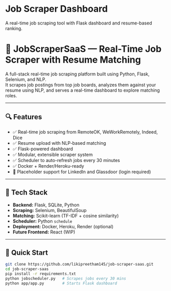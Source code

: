 # Job Scraper Dashboard
A real-time job scraping tool with Flask dashboard and resume-based ranking.
# 💼 JobScraperSaaS — Real-Time Job Scraper with Resume Matching

A full-stack real-time job scraping platform built using Python, Flask, Selenium, and NLP.  
It scrapes job postings from top job boards, analyzes them against your resume using NLP, and serves a real-time dashboard to explore matching roles.

---

## 🔍 Features

- ✅ Real-time job scraping from RemoteOK, WeWorkRemotely, Indeed, Dice
- ✅ Resume upload with NLP-based matching
- ✅ Flask-powered dashboard
- ✅ Modular, extensible scraper system
- ✅ Scheduler to auto-refresh jobs every 30 minutes
- ✅ Docker + Render/Heroku-ready
- 🚧 Placeholder support for LinkedIn and Glassdoor (login required)

---



## 🧰 Tech Stack

- **Backend:** Flask, SQLite, Python
- **Scraping:** Selenium, BeautifulSoup
- **Matching:** Scikit-learn (TF-IDF + cosine similarity)
- **Scheduler:** Python `schedule`
- **Deployment:** Docker, Heroku, Render (optional)
- **Future Frontend:** React (WIP)

---

## 🚀 Quick Start

```bash
git clone https://github.com/likipreetham145/job-scraper-saas.git
cd job-scraper-saas
pip install -r requirements.txt
python jobscheduler.py   # Scrapes jobs every 30 mins
python app/app.py        # Starts Flask dashboard
